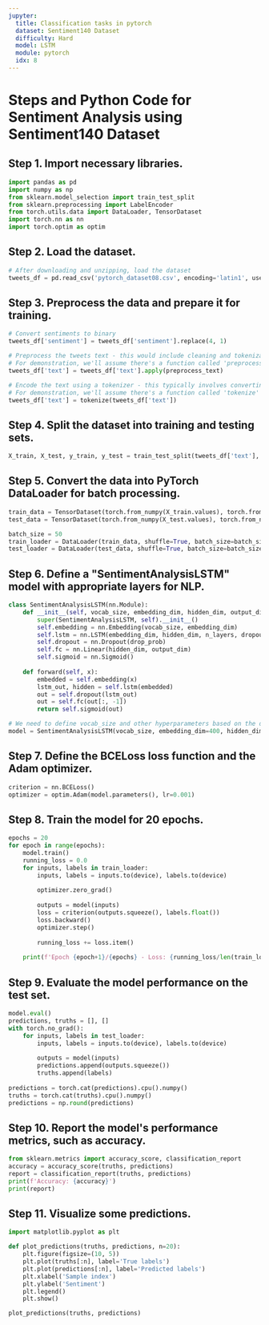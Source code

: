 ```yaml
---
jupyter:
  title: Classification tasks in pytorch
  dataset: Sentiment140 Dataset
  difficulty: Hard
  model: LSTM
  module: pytorch
  idx: 8
---
```

# Steps and Python Code for Sentiment Analysis using Sentiment140 Dataset

## Step 1. Import necessary libraries.

```python
import pandas as pd
import numpy as np
from sklearn.model_selection import train_test_split
from sklearn.preprocessing import LabelEncoder
from torch.utils.data import DataLoader, TensorDataset
import torch.nn as nn
import torch.optim as optim
```

## Step 2. Load the dataset.


```python
# After downloading and unzipping, load the dataset
tweets_df = pd.read_csv('pytorch_dataset08.csv', encoding='latin1', usecols=[0,5], names=['sentiment', 'text'])
```

## Step 3. Preprocess the data and prepare it for training.

```python
# Convert sentiments to binary
tweets_df['sentiment'] = tweets_df['sentiment'].replace(4, 1)

# Preprocess the tweets text - this would include cleaning and tokenization
# For demonstration, we'll assume there's a function called 'preprocess_text' available
tweets_df['text'] = tweets_df['text'].apply(preprocess_text)

# Encode the text using a tokenizer - this typically involves converting text to sequences of integers
# For demonstration, we'll assume there's a function called 'tokenize' available
tweets_df['text'] = tokenize(tweets_df['text'])
```

## Step 4. Split the dataset into training and testing sets.

```python
X_train, X_test, y_train, y_test = train_test_split(tweets_df['text'], tweets_df['sentiment'], test_size=0.2, random_state=42)
```

## Step 5. Convert the data into PyTorch DataLoader for batch processing.

```python
train_data = TensorDataset(torch.from_numpy(X_train.values), torch.from_numpy(y_train.values))
test_data = TensorDataset(torch.from_numpy(X_test.values), torch.from_numpy(y_test.values))

batch_size = 50
train_loader = DataLoader(train_data, shuffle=True, batch_size=batch_size)
test_loader = DataLoader(test_data, shuffle=True, batch_size=batch_size)
```

## Step 6. Define a "SentimentAnalysisLSTM" model with appropriate layers for NLP.

```python
class SentimentAnalysisLSTM(nn.Module):
    def __init__(self, vocab_size, embedding_dim, hidden_dim, output_dim, n_layers, drop_prob=0.5):
        super(SentimentAnalysisLSTM, self).__init__()
        self.embedding = nn.Embedding(vocab_size, embedding_dim)
        self.lstm = nn.LSTM(embedding_dim, hidden_dim, n_layers, dropout=drop_prob, batch_first=True)
        self.dropout = nn.Dropout(drop_prob)
        self.fc = nn.Linear(hidden_dim, output_dim)
        self.sigmoid = nn.Sigmoid()
        
    def forward(self, x):
        embedded = self.embedding(x)
        lstm_out, hidden = self.lstm(embedded)
        out = self.dropout(lstm_out)
        out = self.fc(out[:, -1])
        return self.sigmoid(out)

# We need to define vocab_size and other hyperparameters based on the dataset
model = SentimentAnalysisLSTM(vocab_size, embedding_dim=400, hidden_dim=256, output_dim=1, n_layers=2)
```

## Step 7. Define the BCELoss loss function and the Adam optimizer.

```python
criterion = nn.BCELoss()
optimizer = optim.Adam(model.parameters(), lr=0.001)
```

## Step 8. Train the model for 20 epochs.

```python
epochs = 20
for epoch in range(epochs):
    model.train()
    running_loss = 0.0
    for inputs, labels in train_loader:
        inputs, labels = inputs.to(device), labels.to(device)
        
        optimizer.zero_grad()
        
        outputs = model(inputs)
        loss = criterion(outputs.squeeze(), labels.float())
        loss.backward()
        optimizer.step()
        
        running_loss += loss.item()
    
    print(f'Epoch {epoch+1}/{epochs} - Loss: {running_loss/len(train_loader)}')
```

## Step 9. Evaluate the model performance on the test set.

```python
model.eval()
predictions, truths = [], []
with torch.no_grad():
    for inputs, labels in test_loader:
        inputs, labels = inputs.to(device), labels.to(device)
        
        outputs = model(inputs)
        predictions.append(outputs.squeeze())
        truths.append(labels)
        
predictions = torch.cat(predictions).cpu().numpy()
truths = torch.cat(truths).cpu().numpy()
predictions = np.round(predictions)
```
 
## Step 10. Report the model's performance metrics, such as accuracy.

```python
from sklearn.metrics import accuracy_score, classification_report
accuracy = accuracy_score(truths, predictions)
report = classification_report(truths, predictions)
print(f'Accuracy: {accuracy}')
print(report)
```

## Step 11. Visualize some predictions.

```python
import matplotlib.pyplot as plt

def plot_predictions(truths, predictions, n=20):
    plt.figure(figsize=(10, 5))
    plt.plot(truths[:n], label='True labels')
    plt.plot(predictions[:n], label='Predicted labels')
    plt.xlabel('Sample index')
    plt.ylabel('Sentiment')
    plt.legend()
    plt.show()

plot_predictions(truths, predictions)
```
